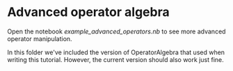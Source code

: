 # Advanced operator algebra

Open the notebook *example_advanced_operators.nb* to see more advanced operator manipulation. 

In this folder we've included the version of OperatorAlgebra that used when writing this tutorial. However, the current version should also work just fine.